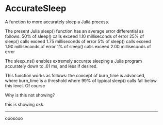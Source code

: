 # AccurateSleep
A function to more accurately sleep a Julia process.

The present Julia sleep() function has an average error differential as follows:
  50% of sleep() calls exceed 1.10 milliseconds of error
  25% of sleep() calls exceed 1.75 milliseconds of error
   5% of sleep() calls exceed 1.90 milliseconds of error
   1% of sleep() calls exceed 2.00 milliseconds of error 

The sleep_ns() enables extremely accurate sleeping a Julia program accurately down to .01 ms, and less if desired.

This function works as follows:
  the concept of burn_time is advanced, where burn_time  is a threshold where 99% of typical sleep() calls fall below this level.  Of course

Why is this not showing?

this is showing okk.

-------
ooooooo
  
